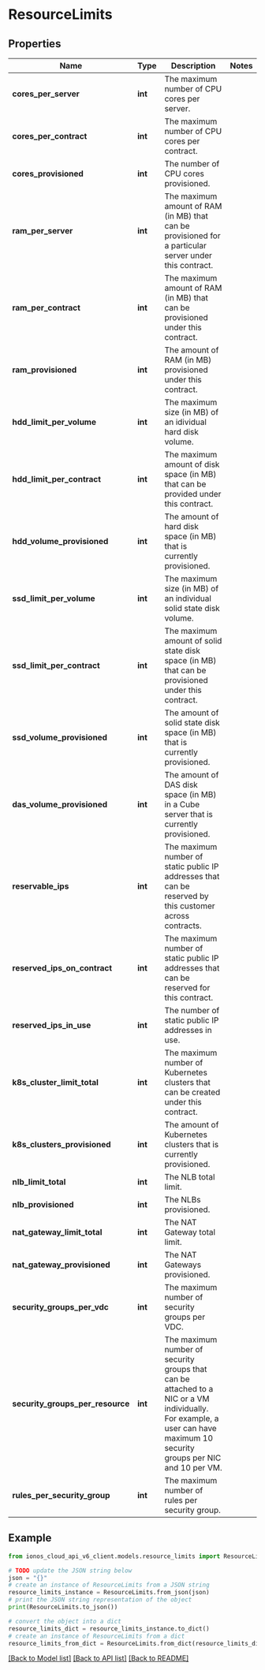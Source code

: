 # ResourceLimits


## Properties

Name | Type | Description | Notes
------------ | ------------- | ------------- | -------------
**cores_per_server** | **int** | The maximum number of CPU cores per server. | 
**cores_per_contract** | **int** | The maximum number of CPU cores per contract. | 
**cores_provisioned** | **int** | The number of CPU cores provisioned. | 
**ram_per_server** | **int** | The maximum amount of RAM (in MB) that can be provisioned for a particular server under this contract. | 
**ram_per_contract** | **int** | The maximum amount of RAM (in MB) that can be provisioned under this contract. | 
**ram_provisioned** | **int** | The amount of RAM (in MB) provisioned under this contract. | 
**hdd_limit_per_volume** | **int** | The maximum size (in MB) of an idividual hard disk volume. | 
**hdd_limit_per_contract** | **int** | The maximum amount of disk space (in MB) that can be provided under this contract. | 
**hdd_volume_provisioned** | **int** | The amount of hard disk space (in MB) that is currently provisioned. | 
**ssd_limit_per_volume** | **int** | The maximum size (in MB) of an individual solid state disk volume. | 
**ssd_limit_per_contract** | **int** | The maximum amount of solid state disk space (in MB) that can be provisioned under this contract. | 
**ssd_volume_provisioned** | **int** | The amount of solid state disk space (in MB) that is currently provisioned. | 
**das_volume_provisioned** | **int** | The amount of DAS disk space (in MB) in a Cube server that is currently provisioned. | 
**reservable_ips** | **int** | The maximum number of static public IP addresses that can be reserved by this customer across contracts. | 
**reserved_ips_on_contract** | **int** | The maximum number of static public IP addresses that can be reserved for this contract. | 
**reserved_ips_in_use** | **int** | The number of static public IP addresses in use. | 
**k8s_cluster_limit_total** | **int** | The maximum number of Kubernetes clusters that can be created under this contract. | 
**k8s_clusters_provisioned** | **int** | The amount of Kubernetes clusters that is currently provisioned. | 
**nlb_limit_total** | **int** | The NLB total limit. | 
**nlb_provisioned** | **int** | The NLBs provisioned. | 
**nat_gateway_limit_total** | **int** | The NAT Gateway total limit. | 
**nat_gateway_provisioned** | **int** | The NAT Gateways provisioned. | 
**security_groups_per_vdc** | **int** | The maximum number of security groups per VDC. | 
**security_groups_per_resource** | **int** | The maximum number of security groups that can be attached to a NIC or a VM individually. For example, a user can have maximum 10 security groups per NIC and 10 per VM. | 
**rules_per_security_group** | **int** | The maximum number of rules per security group. | 

## Example

```python
from ionos_cloud_api_v6_client.models.resource_limits import ResourceLimits

# TODO update the JSON string below
json = "{}"
# create an instance of ResourceLimits from a JSON string
resource_limits_instance = ResourceLimits.from_json(json)
# print the JSON string representation of the object
print(ResourceLimits.to_json())

# convert the object into a dict
resource_limits_dict = resource_limits_instance.to_dict()
# create an instance of ResourceLimits from a dict
resource_limits_from_dict = ResourceLimits.from_dict(resource_limits_dict)
```
[[Back to Model list]](../README.md#documentation-for-models) [[Back to API list]](../README.md#documentation-for-api-endpoints) [[Back to README]](../README.md)


